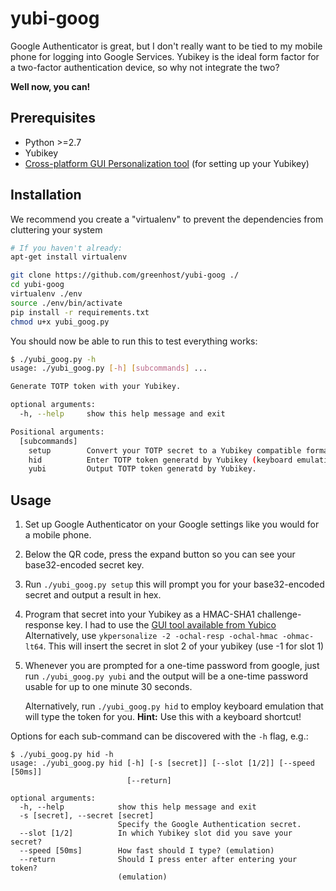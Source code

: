 # yubi-goog

Google Authenticator is great, but I don't really want to be tied to my mobile
phone for logging into Google Services. Yubikey is the ideal form factor for a
two-factor authentication device, so why not integrate the two?

**Well now, you can!**

## Prerequisites

* Python >=2.7
* Yubikey
* [Cross-platform GUI Personalization tool][tool] (for setting up your Yubikey)

## Installation

We recommend you create a "virtualenv" to prevent the dependencies from
cluttering your system

``` bash
# If you haven't already:
apt-get install virtualenv

git clone https://github.com/greenhost/yubi-goog ./
cd yubi-goog
virtualenv ./env
source ./env/bin/activate
pip install -r requirements.txt
chmod u+x yubi_goog.py
```
You should now be able to run this to test everything works:

``` bash
$ ./yubi_goog.py -h
usage: ./yubi_goog.py [-h] [subcommands] ...

Generate TOTP token with your Yubikey.

optional arguments:
  -h, --help     show this help message and exit

Positional arguments:
  [subcommands]
    setup        Convert your TOTP secret to a Yubikey compatible format.
    hid          Enter TOTP token generatd by Yubikey (keyboard emulation).
    yubi         Output TOTP token generatd by Yubikey.

```

## Usage

1. Set up Google Authenticator on your Google settings like you would for a
   mobile phone.
2. Below the QR code, press the expand button so you can see your base32-encoded
   secret key.
3. Run `./yubi_goog.py setup` this will prompt you for your base32-encoded
   secret and output a result in hex.
4. Program that secret into your Yubikey as a HMAC-SHA1 challenge-response key.
   I had to use the [GUI tool available from Yubico][tool]
   Alternatively, use `ykpersonalize -2 -ochal-resp -ochal-hmac -ohmac-lt64`.
   This will insert the secret in slot 2 of your yubikey (use -1 for slot 1)
5. Whenever you are prompted for a one-time password from google, just run
   `./yubi_goog.py yubi` and the output will be a one-time password usable for
   up to one minute 30 seconds.

    Alternatively, run `./yubi_goog.py hid` to employ keyboard emulation that
    will type the token for you.
    __Hint:__ Use this with a keyboard shortcut!

Options for each sub-command can be discovered with the `-h` flag, e.g.:

```console
$ ./yubi_goog.py hid -h
usage: ./yubi_goog.py hid [-h] [-s [secret]] [--slot [1/2]] [--speed [50ms]]
                          [--return]

optional arguments:
  -h, --help            show this help message and exit
  -s [secret], --secret [secret]
                        Specify the Google Authentication secret.
  --slot [1/2]          In which Yubikey slot did you save your secret?
  --speed [50ms]        How fast should I type? (emulation)
  --return              Should I press enter after entering your token?
                        (emulation)
```

[tool]: http://wiki.yubico.com/files/YubiKey%20Personalization%20Tool%20Installer-lin.tgz

